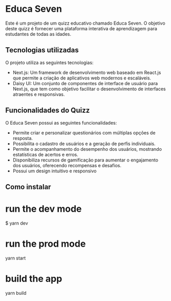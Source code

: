 # Educa Seven

Este é um projeto de um quizz educativo chamado Educa Seven. O objetivo deste quizz é fornecer uma plataforma interativa de aprendizagem para estudantes de todas as idades.

## Tecnologias utilizadas

O projeto utiliza as seguintes tecnologias:

- Next.js: Um framework de desenvolvimento web baseado em React.js que permite a criação de aplicativos web modernos e escaláveis.
- Daisy UI: Um conjunto de componentes de interface de usuário para Next.js, que tem como objetivo facilitar o desenvolvimento de interfaces atraentes e responsivas.

## Funcionalidades do Quizz

O Educa Seven possui as seguintes funcionalidades:

- Permite criar e personalizar questionários com múltiplas opções de resposta.
- Possibilita o cadastro de usuários e a geração de perfis individuais.
- Permite o acompanhamento do desempenho dos usuários, mostrando estatísticas de acertos e erros.
- Disponibiliza recursos de gamificação para aumentar o engajamento dos usuários, oferecendo recompensas e desafios.
- Possui um design intuitivo e responsivo

## Como instalar
# run the dev mode
$ yarn dev

# run the prod mode
yarn start

# build the app
yarn build
